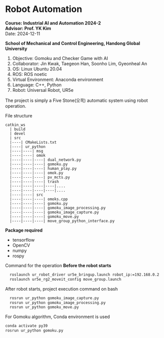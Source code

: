 # Robot Automation
**Course: Industrial AI and Automation 2024-2**   
**Advisor: Prof. YK Kim**   
Date: 2024-12-11   

**School of Mechanical and Control Engineering, Handong Global University**
1. Objective: Gomoku and Checker Game with AI
2. Collaborator: Jin Kwak, Taegeon Han, Soonho Lim, Gyeonheal An
3. OS: Linux Ubuntu 20.04
4. ROS: ROS noetic
5. Virtual Environment: Anaconda environment
6. Language: C++, Python
7. Robot: Universal Robot, UR5e
   
The project is simply a Five Stone(오목) automatic system using robot operation.   

File structure   
```
catkin_ws    
  | build   
  | devel   
  | src   
  |----| CMakeLists.txt      
  |----| ur_python      
  |----|----| msg      
  |----|----| omok   
  |----|----|----| dual_network.py   
  |----|----|----| gomoku.py   
  |----|----|----| human_play.py   
  |----|----|----| omok.py   
  |----|----|----| pv_mcts.py   
  |----|----|----| trash      
  |----|----|----|----|....   
  |----|----|----|----|....   
  |----|----| src     
  |----|----|----| omoks.cpp   
  |----|----|----| gomoku.py  
  |----|----|----| gomoku_image_processing.py   
  |----|----|----| gomoku_image_capture.py   
  |----|----|----| gomoku_move.py   
  |----|----|----| move_group_python_interface.py     
```       

**Package required**   
- tensorflow
- OpenCV
- numpy
- rospy
   
Command for the operation
**Before the robot starts**    
``` bash
  roslaunch ur_robot_driver ur5e_bringup.launch robot_ip:=192.168.0.2
  roslaunch ur5e_rg2_moveit_config move_group.launch
```
After robot starts, project execution command on bash   
``` bash
  rosrun ur_python gomoku_image_capture.py
  rosrun ur_python gomoku_image_processing.py
  rosrun ur_python gomoku_move.py
```
For Gomoku algorithm, Conda environment is used   
``` bash
conda activate py39
rosrun ur_python gomoku.py
```   
